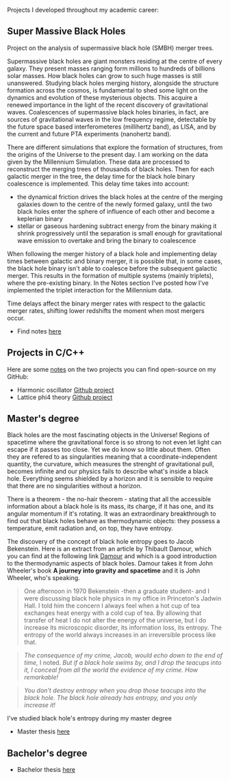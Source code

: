 Projects I developed throughout my academic career:

## Super Massive Black Holes
Project on the analysis of supermassive black hole (SMBH) merger trees.

Supermassive black holes are giant monsters residing at the centre of every galaxy. They present masses ranging form millions to hundreds of billions solar masses. How black holes can grow to such huge masses is still unanswered. Studying black holes merging history, alongside the structure formation across the cosmos, is fundamental to shed some light on the dynamics and evolution of these mysterious objects. This acquire a renewed importance in the light of the recent discovery of gravitational waves. Coalescences of supermassive black holes binaries, in fact, are sources of gravitational waves in the low frequency regime, detectable by the future space based interferometeres (millihertz band), as LISA, and by the current and future PTA experiments (nanohertz band).

There are different simulations that explore the formation of structures, from the origins of the Universe to the present day. I am working on the data given by the Millennium Simulation. These data are processed to reconstruct the merging trees of thousands of black holes. Then for each galactic merger in the tree, the delay time for the black hole binary coalescence is implemented. This delay time takes into account:
* the dynamical friction drives the black holes at the centre of the merging galaxies down to the centre of the newly formed galaxy, until the two black holes enter the sphere of influence of each other and become a keplerian binary 
* stellar or gaseous hardening subtract energy from the binary making it shrink progressively until the separation is small enough for gravitational wave emission to overtake and bring the binary to coalescence

When following the merger history of a black hole and implementing delay times between galactic and binary merger, it is possible that, in some cases, the black hole binary isn't able to coalesce before the subsequent galactic merger. This results in the formation of multiple systems (mainly triplets), where the pre-existing binary. In the Notes section I've posted how I've implemented the triplet interaction for the Millennium data.

Time delays affect the binary merger rates with respect to the galactic merger rates, shifting lower redshifts the moment when most mergers occur.

- Find notes [here](SMBH_TreeMerger.pdf)

## Projects in C/C++
Here are some [notes](computational_master.pdf) on the two projects you can find open-source on my GitHub:
- Harmonic oscillator [Github project](https://github.com/ulyanadupletsa/HarmonicOscillator)
- Lattice phi4 theory [Github project](https://github.com/ulyanadupletsa/LatticePhi4Theory)

## Master's degree

Black holes are the most fascinating objects in the Universe! Regions of spacetime where the gravitational force is so strong to not even let light can escape if it passes too close. Yet we do know so little about them. Often they are refered to as singularities meaning that a coordinate-independent quantity, the curvature, which measures the strenght of gravitational pull, becomes infinite and our physics fails to describe what's inside a black hole. Everything seems shielded by a horizon and it is sensible to require that there are no singularities without a horizon. 

There is a theorem - the no-hair theorem - stating that all the accessible information about a black hole is its mass, its charge, if it has one, and its angular momentum if it's rotating. It was an extraordinary breakthrough to find out that black holes behave as thermodynamic objects: they possess a temperature, emit radiation and, on top, they have entropy.

The discovery of the concept of black hole entropy goes to Jacob Bekenstein. Here is an extract from an article by Thibault Damour, which you can find at the following link [Damour](https://arxiv.org/pdf/hep-th/0401160.pdf) and which is a good introduction to the thermodynamic aspects of black holes. Damour takes it from John Wheeler's book **A journey into gravity and spacetime** and it is John Wheeler, who's speaking.

> One afternoon in 1970 Bekenstein -then a graduate student- and I were discussing black hole physics in my office in Princeton's Jadwin Hall. I told him the concern I always feel when a hot cup of tea exchanges heat energy with a cold cup of tea. By allowing that transfer of heat I do not alter the energy of the universe, but I do increase its microscopic disorder, its information loss, its entropy. The entropy of the world always increases in an irreversible process like that.

> *The consequence of my crime, Jacob, would echo down to the end of time,* I noted. *But if a black hole swims by, and I drop the teacups into it, I conceal from all the world the evidence of my crime. How remarkable!*

> *You don't destroy entropy when you drop those teacups into the black hole. The black hole already has entropy, and you only increase it!*

I've studied black hole's entropy during my master degree
- Master thesis [here](master.pdf)

## Bachelor's degree
- Bachelor thesis [here](BachelorThesis.pdf)



